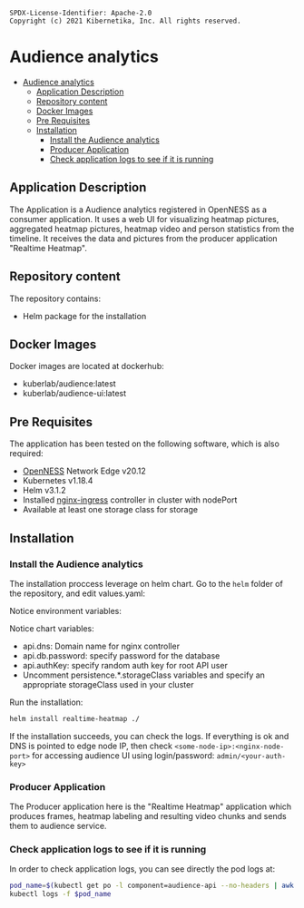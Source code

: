 ```text
SPDX-License-Identifier: Apache-2.0
Copyright (c) 2021 Kibernetika, Inc. All rights reserved.
```

# Audience analytics

- [Audience analytics](#audience-analytics)
  - [Application Description](#application-description)
  - [Repository content](#repository-content)
  - [Docker Images](#docker-images)
  - [Pre Requisites](#pre-requisites)
  - [Installation](#installation)
    - [Install the Audience analytics](#install-the-audience-analytics)
    - [Producer Application](#producer-application)
    - [Check application logs to see if it is running](#check-application-logs-to-see-if-it-is-running)

## Application Description

The Application is a Audience analytics registered in OpenNESS as a consumer application. It uses
a web UI for visualizing heatmap pictures, aggregated heatmap pictures, heatmap video and person statistics from the timeline.
It receives the data and pictures from the producer application "Realtime Heatmap".

## Repository content

The repository contains:

-	Helm package for the installation

## Docker Images

Docker images are located at dockerhub:

- kuberlab/audience:latest
- kuberlab/audience-ui:latest

Pre Requisites
---
The application has been tested on the following software, which is also required:

* [OpenNESS](https://github.com/open-ness/specs) Network Edge v20.12
* Kubernetes v1.18.4
* Helm v3.1.2
* Installed [nginx-ingress](https://kubernetes.github.io/ingress-nginx/deploy/#using-helm) controller in cluster with nodePort
* Available at least one storage class for storage

## Installation

### Install the Audience analytics

The installation proccess leverage on helm chart. Go to the `helm` folder of the repository, and edit values.yaml:

Notice environment variables:

Notice chart variables:

- api.dns: Domain name for nginx controller
- api.db.password: specify password for the database
- api.authKey: specify random auth key for root API user
- Uncomment persistence.*.storageClass variables and specify an appropriate storageClass used in your cluster

Run the installation:

```bash
helm install realtime-heatmap ./
```

If the installation succeeds, you can check the logs. If everything is ok and DNS is pointed to edge node IP,
then check `<some-node-ip>:<nginx-node-port>` for accessing audience UI using login/password: `admin/<your-auth-key>`

### Producer Application

The Producer application here is the "Realtime Heatmap" application which produces frames, heatmap labeling and
resulting video chunks and sends them to audience service.

### Check application logs to see if it is running

In order to check application logs, you can see directly the pod logs at:

```bash
pod_name=$(kubectl get po -l component=audience-api --no-headers | awk '{print $1}')
kubectl logs -f $pod_name
```
